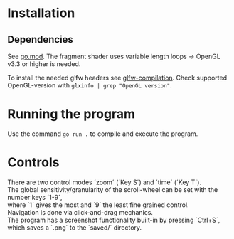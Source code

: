 # Installation
## Dependencies
See [go.mod](go.mod).
The fragment shader uses variable length loops -> OpenGL v3.3 or higher is needed.

To install the needed glfw headers see [glfw-compilation](https://www.glfw.org/docs/3.3/compile.html).
Check supported OpenGL-version with `glxinfo | grep "OpenGL version"`.

# Running the program
Use the command `go run .` to compile and execute the program.

# Controls
There are two control modes ´zoom´ (´Key S´) and ´time´ (´Key T´). \
The global sensitivity/granularity of the scroll-wheel can be set with the number keys ´1-9´, \
where ´1´ gives the most and ´9´ the least fine grained control. \
Navigation is done via click-and-drag mechanics. \
The program has a screenshot functionality built-in by pressing ´Ctrl+S´, \
which saves a ´.png´ to the ´saved/´ directory.
